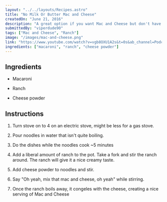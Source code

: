 ```yaml
---
layout: "../../layouts/Recipes.astro"
title: "No Milk Or Butter Mac and Cheese"
createdOn: "June 21, 2016"
description: "A great option if you want Mac and Cheese but don't have milk or butter! Doesn't hurt to do the dishes while we're at it."
submittedBy: "viperdude90"
tags: ["Mac and Cheese", "Ranch"]
image: "/images/mac-and-cheese.png"
link: "https://www.youtube.com/watch?v=vgb8OXU1A2s&t=0s&ab_channel=Podchamp"
ingredients: ["macaroni", "ranch", "cheese powder"]
---
```


## Ingredients

- Macaroni

- Ranch

- Cheese powder

## Instructions

1. Turn stove on to 4 on an electric stove, might be less for a gas stove.

2. Pour noodles in water that isn't quite boiling.

3. Do the dishes while the noodles cook ~5 minutes

4. Add a liberal amount of ranch to the pot. Take a fork and stir the ranch around. The ranch will give it a nice creamy taste.

5. Add cheese powder to noodles and stir.

6. Say "Oh yeah, mix that mac and cheese, oh yeah" while stirring.

7. Once the ranch boils away, it congeles with the cheese, creating a nice serving of Mac and Cheese
